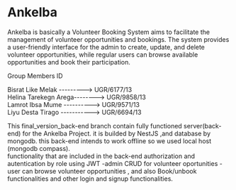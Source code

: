 # Ankelba
Ankelba is basically a Volunteer Booking System aims to facilitate the management of volunteer opportunities and bookings. The system provides a user-friendly 
interface for the admin to create, update, and delete volunteer opportunities, while regular users can browse available opportunities and book their participation. 



 Group Members                    ID

Bisrat Like Melak   ---------> UGR/6177/13                                                                                                                                                     
Helina Tarekegn Arega--------> UGR/9858/13                                                                                                                                                     
Lamrot Ibsa Mume   ----------> UGR/9571/13                                                                                                                       
Liyu Desta Tirago -----------> UGR/6694/13
 
This final_version_back-end branch contain fully functioned server(back-end) for the Ankelba Project. it is builded by NestJS ,and database by mongodb.   this back-end intends to work offline so we used local host (mongodb compass).  
            functionality that are included in the back-end 
            authorization and autentication by role using JWT 
            -admin    CRUD   for volunteer oportunities
            -user can browse volunteer opportunities , and also Book/unbook functionalities
            and other login and signup functionalities.
            